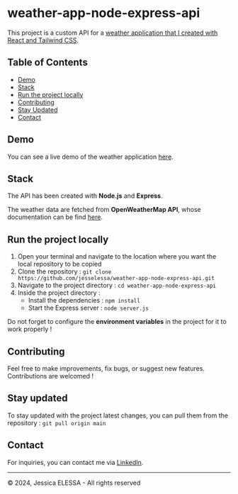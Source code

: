 # weather-app-node-express-api

This project is a custom API for a [weather application that I created with React and Tailwind CSS](https://github.com/jesselessa/weather-app-react-tailwind-client).

## Table of Contents

- [Demo](#demo)
- [Stack](#stack)
- [Run the project locally](#run-the-project-locally)
- [Contributing](#contributing)
- [Stay Updated](#stay-updated)
- [Contact](#contact)

## Demo

You can see a live demo of the weather application [here]( https://jesselessa-weather-app-react-tailwind.netlify.app/).

## Stack

The API has been created with **Node.js** and **Express**.

The weather data are fetched from **OpenWeatherMap API**, whose documentation can be find [here](https://openweathermap.org/api).

## Run the project locally

1. Open your terminal and navigate to the location where you want the local repository to be copied
2. Clone the repository : `git clone https://github.com/jesselessa/weather-app-node-express-api.git`
3. Navigate to the project directory : `cd weather-app-node-express-api`
4. Inside the project directory :
    - Install the dependencies : `npm install` 
    - Start the Express server : `node server.js`
  
Do not forget to configure the **environment variables** in the project for it to work properly !

## Contributing

Feel free to make improvements, fix bugs, or suggest new features. Contributions are welcomed !

## Stay updated

To stay updated with the project latest changes, you can pull them from the repository : `git pull origin main`

## Contact

For inquiries, you can contact me via [LinkedIn](https://www.linkedin.com/in/jesselessa/).

---

&copy; 2024, Jessica ELESSA - All rights reserved
